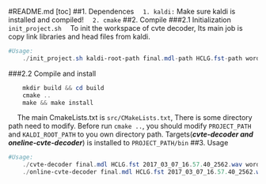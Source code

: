 #README.md
[toc]
##1. Dependences
&emsp;`1. kaldi:` Make sure kaldi is installed and compiled!
&emsp;`2. cmake`
##2. Compile
###2.1 Initialization
`init_project.sh`
&emsp;To init the workspace of cvte decoder, Its main job is copy link libraries and head files from kaldi.
```powershell
#Usage:
	./init_project.sh kaldi-root-path final.mdl-path HCLG.fst-path words.txt-path
```
###2.2 Compile and install
```powershell
	mkdir build && cd build
	cmake ..
	make && make install
```
&emsp; The main CmakeLists.txt is `src/CMakeLists.txt`, There is some directory path need to modify. Before run `cmake ..`, you should modify  `PROJECT_PATH` and  `KALDI_ROOT_PATH` to you own directory path. Targets(***cvte-decoder and oneline-cvte-decoder***) is installed to `PROJECT_PATH/bin`
##3. Usage
```powershell
#Usage:
	./cvte-decoder final.mdl HCLG.fst 2017_03_07_16.57.40_2562.wav words.txt
	./online-cvte-decoder final.mdl HCLG.fst 2017_03_07_16.57.40_2562.wav words.txt
```
